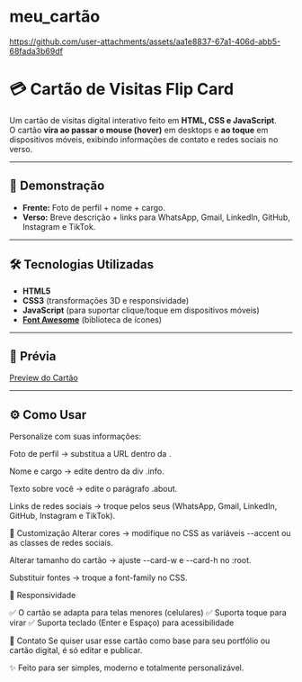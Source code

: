 # meu_cartão

https://github.com/user-attachments/assets/aa1e8837-67a1-406d-abb5-68fada3b69df

# 💳 Cartão de Visitas Flip Card

Um cartão de visitas digital interativo feito em **HTML, CSS e JavaScript**.  
O cartão **vira ao passar o mouse (hover)** em desktops e **ao toque** em dispositivos móveis, exibindo informações de contato e redes sociais no verso.

---

## 🚀 Demonstração

- **Frente:** Foto de perfil + nome + cargo.  
- **Verso:** Breve descrição + links para WhatsApp, Gmail, LinkedIn, GitHub, Instagram e TikTok.  

---

## 🛠️ Tecnologias Utilizadas
- **HTML5**
- **CSS3** (transformações 3D e responsividade)
- **JavaScript** (para suportar clique/toque em dispositivos móveis)
- **[Font Awesome](https://fontawesome.com/)** (biblioteca de ícones)

---

## 📸 Prévia
[Preview do Cartão](https://angela-silva.github.io/meu_cartao/)

---

## ⚙️ Como Usar

Personalize com suas informações:

Foto de perfil → substitua a URL dentro da <img>.

Nome e cargo → edite dentro da div .info.

Texto sobre você → edite o parágrafo .about.

Links de redes sociais → troque pelos seus (WhatsApp, Gmail, LinkedIn, GitHub, Instagram e TikTok).

🎨 Customização
Alterar cores → modifique no CSS as variáveis --accent ou as classes de redes sociais.

Alterar tamanho do cartão → ajuste --card-w e --card-h no :root.

Substituir fontes → troque a font-family no CSS.

📱 Responsividade

✅ O cartão se adapta para telas menores (celulares)
✅ Suporta toque para virar
✅ Suporta teclado (Enter e Espaço) para acessibilidade

📧 Contato
Se quiser usar esse cartão como base para seu portfólio ou cartão digital, é só editar e publicar.

✨ Feito para ser simples, moderno e totalmente personalizável.
